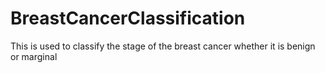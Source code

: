 # BreastCancerClassification
This is used to classify the stage of the breast cancer whether it is benign or marginal
